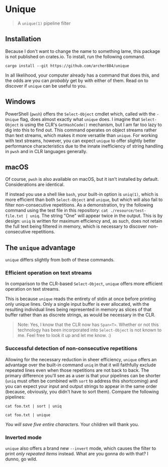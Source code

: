 # Unique

> A `unique(1)` pipeline filter

## Installation

Because I don't want to change the name to something lame, this package is not published on crates.io. To install, run the following command.

```
cargo install --git https://github.com/archer884/unique
```

In all likelihood, your computer already has a command that does this, and the odds are you can *probably* get by with either of them. Read on to discover if `unique` can be useful to you.

## Windows

PowerShell (`pwsh`) offers the `Select-Object` cmdlet which, called with the `-Unique` flag, does almost exactly what `unique` does. I imagine that `Select-Object` is using the CLR's `GetHashCode()` mechanism, but I am far too lazy to dig into this to find out. This command operates on object streams rather than text streams, which makes it more versatile than `unique`. For working with text streams, however, you can expect `unique` to offer slightly better performance characteristics due to the innate inefficiency of string handling in `pwsh` and in CLR languages generally.

## macOS

Of course, `pwsh` is also available on macOS, but it isn't installed by default. Considerations are identical.

If instead you use a shell like `bash`, your built-in option is `uniq(1)`, which is more efficient than both `Select-Object` and `unique`, but which will also fail to filter non-consecutive repetitions. As a demonstration, try the following command using the test file in this repository: `cat ./resource/test-file.txt | uniq`. The string "One" will appear twice in the output. This is by design: `uniq` is written for maximum efficiency and, as such, does not retain the full text being filtered in memory, which is necessary to discover non-consecutive repetitions.

## The `unique` advantage

`unique` differs slightly from both of these commands.

### Efficient operation on text streams

In comparison to the CLR-based `Select-Object`, `unique` offers more efficient operation on text streams.

This is because `unique` reads the entirety of stdin at once before printing only unique lines. Only a single input buffer is ever allocated, with the resulting individual lines being represented in memory as slices of that buffer rather than as discrete strings, as would be necessary in the CLR.

> Note: Yes, I know that the CLR now has `Span<T>`. Whether or not this technology has been incorporated into `Select-Object` is not known to me. Feel free to look it up and let me know. :)

### Successful detection of non-consecutive repetitions

Allowing for the necessary reduction in sheer efficiency, `unique` offers an advantage over the built-in command `uniq` in that it will faithfully exclude repeated lines even when those repetitions are not back to back. The primary difference you'll see as a user is that your pipelines can be shorter (`uniq` must often be combined with `sort` to address this shortcoming) and you can expect your input and output strings to appear in the same order (because, obviously, you didn't have to sort them). Compare the following pipelines:

```shell
cat foo.txt | sort | uniq
```

```shell
cat foo.txt | unique
```

*You will save five entire characters.* Your children will thank you.

### Inverted mode

`unique` also offers a brand new `--invert` mode, which causes the filter to print *only repeated items* instead. What are you gonna do with that? I dunno, go wild.
